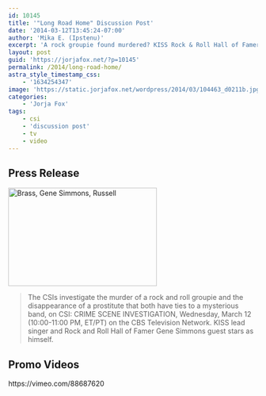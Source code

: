 ```yaml
---
id: 10145
title: '"Long Road Home" Discussion Post'
date: '2014-03-12T13:45:24-07:00'
author: 'Mika E. (Ipstenu)'
excerpt: 'A rock groupie found murdered? KISS Rock & Roll Hall of Famer Gene Simmons guest stars! New CSI tonight 10pm ET/PT'
layout: post
guid: 'https://jorjafox.net/?p=10145'
permalink: /2014/long-road-home/
astra_style_timestamp_css:
    - '1634254347'
image: 'https://static.jorjafox.net/wordpress/2014/03/104463_d0211b.jpg'
categories:
    - 'Jorja Fox'
tags:
    - csi
    - 'discussion post'
    - tv
    - video
---
```


<h2>Press Release</h2>
<img class="alignright size-medium wp-image-10146" alt="Brass, Gene Simmons, Russell" src="//static.jorjafox.net/wordpress/2014/03/104463_d0211b-300x198.jpg" width="300" height="198" />
<blockquote>The CSIs investigate the murder of a rock and roll groupie and the disappearance of a prostitute that both have ties to a mysterious band, on CSI: CRIME SCENE INVESTIGATION, Wednesday, March 12 (10:00-11:00 PM, ET/PT) on the CBS Television Network. KISS lead singer and Rock and Roll Hall of Famer Gene Simmons guest stars as himself.</blockquote>
<h2>Promo Videos</h2>
https://vimeo.com/88687620
